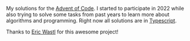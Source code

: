 My solutions for the [Advent of Code](https://adventofcode.com/). I started to participate in 2022 while also trying to solve some tasks from past years to learn more about algorithms and programming. Right now all solutions are in [Typescript](https://www.typescriptlang.org/).

Thanks to [Eric Wastl](https://twitter.com/ericwastl) for this awesome project!
